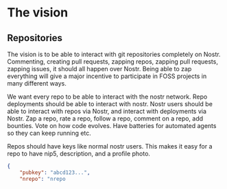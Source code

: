 # The vision

## Repositories

The vision is to be able to interact with git repositories completely on Nostr. Commenting, creating pull requests, zapping repos, zapping pull requests, zapping issues, it should all happen over Nostr. Being able to zap everything will give a major incentive to participate in FOSS projects in many different ways.

We want every repo to be able to interact with the nostr network. Repo deployments should be able to interact with nostr. Nostr users should be able to interact with repos via Nostr, and interact with deployments via Nostr. Zap a repo, rate a repo, follow a repo, comment on a repo, add bounties. Vote on how code evolves. Have batteries for automated agents so they can keep running etc.

Repos should have keys like normal nostr users. This makes it easy for a repo to have nip5, description, and a profile photo.

```JSON
{
    "pubkey": "abcd123...",
    "nrepo": "nrepo